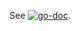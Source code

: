 See [![go-doc](https://godoc.org/github.com/Schneizelw/elasticsearch/client_golang/elasticsearch?status.svg)](https://godoc.org/github.com/Schneizelw/elasticsearch/client_golang/elasticsearch).
